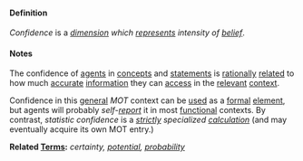 #### Definition

*Confidence* is a *[dimension](https://github.com/gcassel/Modular-Organization-Terminology/blob/master/terms/dimension.md) which [represents](https://github.com/gcassel/Modular-Organization-Terminology/blob/master/terms/represent.md) intensity of [belief](https://github.com/gcassel/Modular-Organization-Terminology/blob/master/terms/believe.md)*.  

#### Notes

The confidence of [agents](https://github.com/gcassel/Modular-Organization-Terminology/blob/master/terms/agent.md) in [concepts](https://github.com/gcassel/Modular-Organization-Terminology/blob/master/terms/concept.md) and [statements](https://github.com/gcassel/Modular-Organization-Terminology/blob/master/terms/statede.md) is [rationally](https://github.com/gcassel/Modular-Organization-Terminology/blob/master/terms/true.md) [related](https://github.com/gcassel/Modular-Organization-Terminology/blob/master/terms/relationship.md) to how much [accurate](https://github.com/gcassel/Modular-Organization-Terminology/blob/master/terms/accuracy.md) [information](https://github.com/gcassel/Modular-Organization-Terminology/blob/master/terms/information.md) they can [access](https://github.com/gcassel/Modular-Organization-Terminology/blob/master/terms/access.md) in the [relevant](https://github.com/gcassel/Modular-Organization-Terminology/blob/master/terms/relevance.md) [context](https://github.com/gcassel/Modular-Organization-Terminology/blob/master/terms/context.md).

Confidence in this [general](https://github.com/gcassel/Modular-Organization-Terminology/blob/master/terms/base.md) *MOT* context can be [used](https://github.com/gcassel/Modular-Organization-Terminology/blob/master/terms/use.md) as a [formal](https://github.com/gcassel/Modular-Organization-Terminology/blob/master/terms/form.md) [element](https://github.com/gcassel/Modular-Organization-Terminology/blob/master/terms/element.md), but agents will probably *self-[report](https://github.com/gcassel/Modular-Organization-Terminology/blob/master/terms/report.md)* it in most [functional](https://github.com/gcassel/Modular-Organization-Terminology/blob/master/terms/function.md) contexts.   By contrast, *statistic confidence* is a *[strictly](https://github.com/gcassel/Modular-Organization-Terminology/blob/master/terms/strict.md) specialized [calculation](https://github.com/gcassel/Modular-Organization-Terminology/blob/master/terms/calculate.md)* (and may eventually acquire its own MOT entry.)

**Related [Terms](https://github.com/gcassel/Modular-Organization-Terminology/blob/master/terms/term.md):** *certainty, [potential](https://github.com/gcassel/Modular-Organization-Terminology/blob/master/terms/potential.md), [probability](https://github.com/gcassel/Modular-Organization-Terminology/blob/master/terms/probability.md)*

